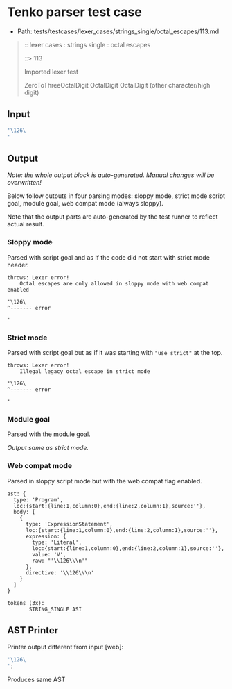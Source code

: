 # Tenko parser test case

- Path: tests/testcases/lexer_cases/strings_single/octal_escapes/113.md

> :: lexer cases : strings single : octal escapes
>
> ::> 113
>
> Imported lexer test
>
> ZeroToThreeOctalDigit OctalDigit OctalDigit (other character/high digit)

## Input

`````js
'\126\
'
`````

## Output

_Note: the whole output block is auto-generated. Manual changes will be overwritten!_

Below follow outputs in four parsing modes: sloppy mode, strict mode script goal, module goal, web compat mode (always sloppy).

Note that the output parts are auto-generated by the test runner to reflect actual result.

### Sloppy mode

Parsed with script goal and as if the code did not start with strict mode header.

`````
throws: Lexer error!
    Octal escapes are only allowed in sloppy mode with web compat enabled

'\126\
^------- error

'
`````

### Strict mode

Parsed with script goal but as if it was starting with `"use strict"` at the top.

`````
throws: Lexer error!
    Illegal legacy octal escape in strict mode

'\126\
^------- error

'
`````


### Module goal

Parsed with the module goal.

_Output same as strict mode._

### Web compat mode

Parsed in sloppy script mode but with the web compat flag enabled.

`````
ast: {
  type: 'Program',
  loc:{start:{line:1,column:0},end:{line:2,column:1},source:''},
  body: [
    {
      type: 'ExpressionStatement',
      loc:{start:{line:1,column:0},end:{line:2,column:1},source:''},
      expression: {
        type: 'Literal',
        loc:{start:{line:1,column:0},end:{line:2,column:1},source:''},
        value: 'V',
        raw: "'\\126\\\n'"
      },
      directive: '\\126\\\n'
    }
  ]
}

tokens (3x):
       STRING_SINGLE ASI
`````


## AST Printer

Printer output different from input [web]:

````js
'\126\
';
````

Produces same AST
